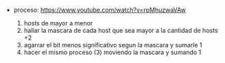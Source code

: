 
+ proceso: https://www.youtube.com/watch?v=rpMhuzwaVAw

	1) hosts de mayor a menor
	2) hallar la mascara de cada host que sea mayor a la cantidad de hosts +2
	3) agarrar el bit menos significativo segun la mascara y sumarle 1
	4) hacer el mismo proceso (3) moviendo la mascara y sumando 1 